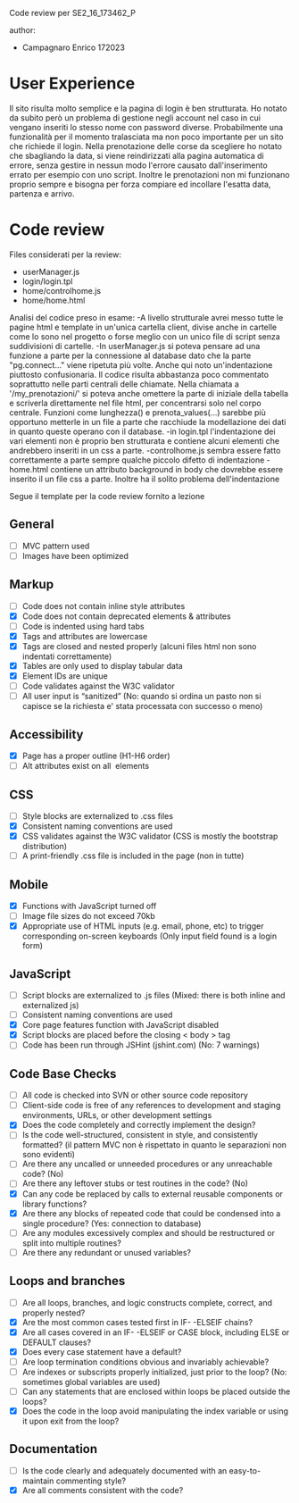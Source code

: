 Code review per SE2_16_173462_P

author:
- Campagnaro Enrico 172023


# User Experience

Il sito risulta molto semplice e la pagina di login è ben strutturata.
Ho notato da subito però un problema di gestione negli account nel caso in cui vengano inseriti lo stesso nome con password diverse. Probabilmente una funzionalità per il momento tralasciata ma non poco importante per un sito che richiede il login.
Nella prenotazione delle corse da scegliere ho notato che sbagliando la data, si viene reindirizzati alla pagina automatica di errore, senza gestire in nessun modo l'errore causato dall'inserimento errato per esempio con uno script.
Inoltre le prenotazioni non mi funzionano proprio sempre e bisogna per forza compiare ed incollare l'esatta data, partenza e arrivo.


# Code review

Files considerati per la review:
- userManager.js
- login/login.tpl
- home/controlhome.js
- home/home.html

Analisi del codice preso in esame:
-A livello strutturale avrei messo tutte le pagine html e template in un'unica cartella client, divise anche in cartelle come lo sono nel progetto o forse meglio con un unico file di script senza suddivisioni di cartelle.
-In userManager.js si poteva pensare ad una funzione a parte per la connessione al database dato che la parte "pg.connect..." viene ripetuta più volte. Anche qui noto un'indentazione piuttosto confusionaria. Il codice risulta abbastanza poco commentato soprattutto nelle parti centrali delle chiamate. Nella chiamata a '/my_prenotazioni/' si poteva anche omettere la parte di iniziale della tabella e scriverla direttamente nel file html, per concentrarsi solo nel corpo centrale. Funzioni come lunghezza() e prenota_values(...) sarebbe più opportuno metterle in un file a parte che racchiude la modellazione dei dati in quanto queste operano con il database.
-in login.tpl l'indentazione dei vari elementi non è proprio ben strutturata e contiene alcuni elementi che andrebbero inseriti in un css a parte.
-controlhome.js sembra essere fatto correttamente a parte sempre qualche piccolo difetto di indentazione
-home.html contiene un attributo background in body che dovrebbe essere inserito il un file css a parte. Inoltre ha il solito problema dell'indentazione


Segue il template per la code review fornito a lezione

##	General
- [ ] MVC pattern used
- [ ]	Images have been optimized

##	Markup
- [ ]	Code does not contain inline style attributes
- [x]	Code does not contain deprecated elements & attributes
- [ ]	Code is indented using hard tabs
- [x]	Tags and attributes are lowercase
- [x]	Tags are closed and nested properly (alcuni files html non sono indentati correttamente)
- [x]	Tables are only used to display tabular data
- [x]	Element IDs are unique
- [ ]	Code validates against the W3C validator
- [ ]	All user input is “sanitized” (No: quando si ordina un pasto non si capisce se la richiesta e' stata processata con successo o meno)

##	Accessibility
- [x]	Page has a proper outline (H1-H6 order)
- [ ]	Alt attributes exist on all <img> elements

##	CSS
- [ ]	Style blocks are externalized to .css files
- [x]	Consistent naming conventions are used
- [x]	CSS validates against the W3C validator (CSS is mostly the bootstrap distribution)
- [ ]	A print-friendly .css file is included in the page (non in tutte)

##	Mobile
- [x]	Functions with JavaScript turned off
- [ ]	Image file sizes do not exceed 70kb
- [X]	Appropriate use of HTML inputs (e.g. email, phone, etc) to trigger corresponding on-screen keyboards (Only input field found is a login form)

##	JavaScript
- [ ]	Script blocks are externalized to .js files (Mixed: there is both inline and externalized js)
- [ ]	Consistent naming conventions are used 
- [x]	Core page features function with JavaScript disabled
- [x]	Script blocks are placed before the closing < body > tag
- [ ]	Code has been run through JSHint (jshint.com) (No: 7 warnings)

## Code Base Checks
- [ ]  All code is checked into SVN or other source code repository
- [ ]	Client-side code is free of any references to development and staging environments, URLs, or other development settings
- [x]	Does the code completely and correctly implement the design?
- [ ]	Is the code well-structured, consistent in style, and consistently formatted? (il pattern MVC non è rispettato in quanto le separazioni non sono evidenti)
- [ ]	Are there any uncalled or unneeded procedures or any unreachable code? (No)
- [ ]	Are there any leftover stubs or test routines in the code? (No)
- [x]	Can any code be replaced by calls to external reusable components or library functions? 
- [x]	Are there any blocks of repeated code that could be condensed into a single procedure? (Yes: connection to database)
- [ ]	Are any modules excessively complex and should be restructured or split into multiple routines? 
- [ ]	Are there any redundant or unused variables?

##	Loops and branches
- [ ]	Are all loops, branches, and logic constructs complete, correct, and properly nested?
- [x]	Are the most common cases tested first in IF- -ELSEIF chains?
- [x]	Are all cases covered in an IF- -ELSEIF or CASE block, including ELSE or DEFAULT clauses?
- [x]	Does every case statement have a default?
- [ ]	Are loop termination conditions obvious and invariably achievable?
- [ ]	Are indexes or subscripts properly initialized, just prior to the loop? (No: sometimes global variables are used)
- [ ]	Can any statements that are enclosed within loops be placed outside the loops?
- [x]	Does the code in the loop avoid manipulating the index variable or using it upon exit from the loop?

## Documentation
- [ ]	Is the code clearly and adequately documented with an easy-to-maintain commenting style?
- [x]	Are all comments consistent with the code?
